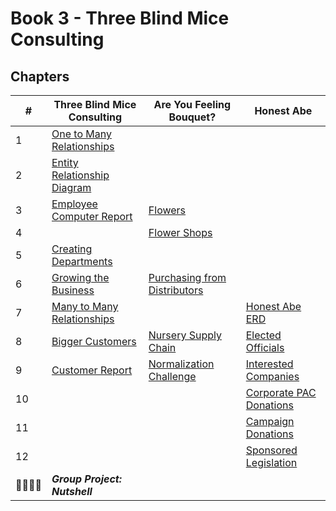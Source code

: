 # Book 3 - Three Blind Mice Consulting

## Chapters

| #  | Three Blind Mice Consulting | Are You Feeling Bouquet? | Honest Abe |
|--|--|--|--|
| 1 | [One to Many Relationships](./chapters/ONE_MANY.md) |  |  |
| 2 | [Entity Relationship Diagram](./chapters/ERD.md) |  |  |
| 3 | [Employee Computer Report](./chapters/EMPLOYEES.md) | [Flowers](./chapters/FLOWERS.md) |  |
| 4 |  | [Flower Shops](./chapters/RETAILERS.md) |  |
| 5 | [Creating Departments](./chapters/DEPARTMENTS.md) |  |  |
| 6 | [Growing the Business](./chapters/LOCATIONS.md) | [Purchasing from Distributors](./chapters/DISTRIBUTOR.md) |  |
| 7 | [Many to Many Relationships](./chapters/MANY_MANY.md) |  | [Honest Abe ERD](./chapters/HONESTABE_ERD.md) |
| 8 | [Bigger Customers](./chapters/CUSTOMERS.md) | [Nursery Supply Chain](./chapters/NURSERIES.md) | [Elected Officials](./chapters/POLITICIANS.md) |
| 9 | [Customer Report](./chapters/CUSTOMER_REPORT.md) | [Normalization Challenge](./chapters/BOUQUET_NORMALIZE.md) | [Interested Companies](./chapters/COMPANIES.md) |
| 10 |  |  | [Corporate PAC Donations](./chapters/COMPANY_DONATIONS.md) |
| 11 |  |  | [Campaign Donations](./chapters/PAC_DONATIONS.md) |
| 12 |  |  | [Sponsored Legislation](./chapters/LEGISLATION.md) |
| 👨‍👨‍👦‍👦 | **_Group Project: Nutshell_** |  |  |

